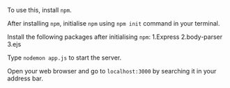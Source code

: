 To use this, install `npm`.

After installing `npm`, initialise `npm` using `npm init` command in your terminal.

Install the following packages after initialising `npm`:
  1.Express
  2.body-parser
  3.ejs
  
Type `nodemon app.js` to start the server.

Open your web browser and go to `localhost:3000` by searching it in your address bar.
